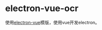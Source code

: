 # electron-vue-ocr

使用[electron-vue](https://github.com/SimulatedGREG/electron-vue)模版，使用vue开发electron。

